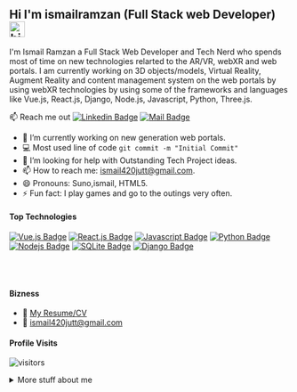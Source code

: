 ## Hi I'm ismailramzan (Full Stack web Developer) <img src="https://user-images.githubusercontent.com/1303154/88677602-1635ba80-d120-11ea-84d8-d263ba5fc3c0.gif" width="28px" alt="hi">

I'm Ismail Ramzan a Full Stack Web Developer and Tech Nerd who spends most of time on new technologies relarted to the AR/VR, webXR and web portals. I am currently working on 3D objects/models, Virtual Reality, Augment Reality and content management system on the web portals by using webXR technologies by using some of the frameworks and languages like Vue.js, React.js, Django, Node.js, Javascript, Python, Three.js.

:mailbox: Reach me out
 [![Linkedin Badge](https://img.shields.io/badge/-ismailramzan-0e76a8?style=flat&labelColor=0e76a8&logo=linkedin&logoColor=white)](https://www.linkedin.com/in/ismail-ramzan-20a897156/) [![Mail Badge](https://img.shields.io/badge/-ismailramzan-c0392b?style=flat&labelColor=c0392b&logo=gmail&logoColor=white)](mailto:ismail420jutt@gmail.com)

<!-- TODO: Add last video link -->

- 🔭 I’m currently working on new generation web portals.
- :computer: Most used line of code `git commit -m "Initial Commit"`
- 🤔 I’m looking for help with Outstanding Tech Project ideas.
- 📫 How to reach me: ismail420jutt@gmail.com.
- 😄 Pronouns: Suno,ismail, HTML5.
- ⚡ Fun fact: I play games and go to the outings very often.

#### Top Technologies

<!-- TODO: Make technologies links takes you to repositories -->

[![Vue.js Badge](https://img.shields.io/badge/Vue.js-35495E?style=for-the-badge&logo=vuedotjs&logoColor=4FC08D)](#) [![React.js Badge](https://img.shields.io/badge/React.js-35495E?style=for-the-badge&logo=react&logoColor=4FC08D)](#) [![Javascript Badge](https://img.shields.io/badge/-Javascript-F0DB4F?style=for-the-badge&labelColor=black&logo=javascript&logoColor=F0DB4F)](#) [![Python Badge](https://img.shields.io/badge/Python-3776AB?style=for-the-badge&logo=python&logoColor=white)](#) [![Nodejs Badge](https://img.shields.io/badge/-Nodejs-3C873A?style=for-the-badge&labelColor=black&logo=node.js&logoColor=3C873A)](#) [![SQLite Badge](https://img.shields.io/badge/SQLite-07405E?style=for-the-badge&logo=sqlite&logoColor=white)](#) [![Django Badge](https://img.shields.io/badge/Django-092E20?style=for-the-badge&logo=django&logoColor=green)](#)


<br />
<br />

#### Bizness
- :paperclip: [My Resume/CV](https://github.com/ismailramzan/ismailramzan/blob/main/Ismail_Resume.pdf)
- :email: ismail420jutt@gmail.com


#### Profile Visits 

![visitors](https://visitor-badge.glitch.me/badge?page_id=ismailramzan.ismailramzan)

<details>
<summary>
  More stuff about me
</summary>

<br >

I love to work on the web technologies and APIs. Also, It's my passion to work on the next generation technologies like AR/VR that keeps me motivated towards the webXR and web portals related to this!


#### Github Stats

![ismailramzan's github stats](https://github-readme-stats.vercel.app/api?username=ismailramzan&show_icons=true&theme=tokyonight&count_private=true)

</details>
